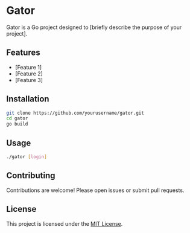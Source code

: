 # Gator

Gator is a Go project designed to [briefly describe the purpose of your project].

## Features

- [Feature 1]
- [Feature 2]
- [Feature 3]

## Installation

```bash
git clone https://github.com/yourusername/gator.git
cd gator
go build
```

## Usage

```bash
./gator [login]
```

## Contributing

Contributions are welcome! Please open issues or submit pull requests.

## License

This project is licensed under the [MIT License](LICENSE).